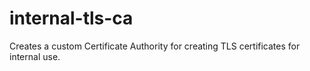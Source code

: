 # internal-tls-ca
Creates a custom Certificate Authority for creating TLS certificates for internal use.
